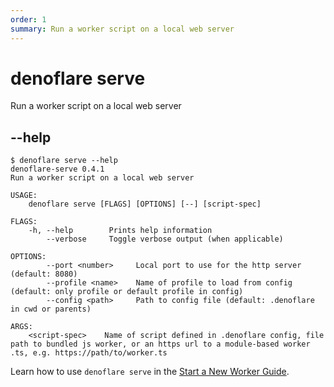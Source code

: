 ```yaml
---
order: 1
summary: Run a worker script on a local web server
---
```


# denoflare serve

Run a worker script on a local web server

## --help

```
$ denoflare serve --help
denoflare-serve 0.4.1
Run a worker script on a local web server

USAGE:
    denoflare serve [FLAGS] [OPTIONS] [--] [script-spec]

FLAGS:
    -h, --help        Prints help information
        --verbose     Toggle verbose output (when applicable)

OPTIONS:
        --port <number>     Local port to use for the http server (default: 8080)
        --profile <name>    Name of profile to load from config (default: only profile or default profile in config)
        --config <path>     Path to config file (default: .denoflare in cwd or parents)

ARGS:
    <script-spec>    Name of script defined in .denoflare config, file path to bundled js worker, or an https url to a module-based worker .ts, e.g. https://path/to/worker.ts
```

Learn how to use `denoflare serve` in the [Start a New Worker Guide](/guides/serve).
